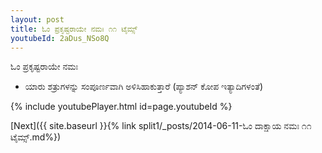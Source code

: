 ```yaml
---
layout: post
title: ಓಂ ಪ್ರಕೃಷ್ಟರಾಯೇ ನಮಃ ೧೧ ಟೈಮ್ಸ್
youtubeId: 2aDus_NSo8Q
---
```

 
 
 ಓಂ ಪ್ರಕೃಷ್ಟರಾಯೇ ನಮಃ  
 
 -  ಯಾರು ಶತ್ರುಗಳನ್ನು ಸಂಪೂರ್ಣವಾಗಿ ಅಳಿಸಿಹಾಕುತ್ತಾರೆ (ಪ್ಯಾಶನ್ ಕೋಪ ಇತ್ಯಾದಿಗಳಂತೆ) 
 
  
 
  
 
 
 
 
 
 


{% include youtubePlayer.html id=page.youtubeId %}
 
[Next]({{ site.baseurl }}{% link  split1/_posts/2014-06-11-ಓಂ ದಾಕ್ಷಾಯ ನಮಃ ೧೧ ಟೈಮ್ಸ್.md%})
 
